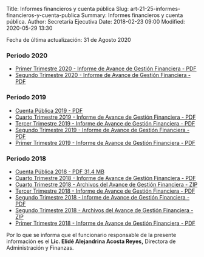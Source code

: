 Title: Informes financieros y cuenta pública
Slug: art-21-25-informes-financieros-y-cuenta-publica
Summary: Informes financieros y cuenta pública.
Author: Secretaría Ejecutiva
Date: 2018-02-23 09:00
Modified: 2020-05-29 13:30


Fecha de última actualización: 31 de Agosto 2020
### Período 2020

* [Primer Trimestre 2020 - Informe de Avance de Gestión Financiera - PDF](https://drive.google.com/file/d/1p3hP6jgWHIeLBUR25U2u64wtpTiA2QMv/view?usp=sharing)
* [Segundo Trimestre 2020 - Informe de Avance de Gestión Financiera - PDF](https://drive.google.com/file/d/1pve1mSi-nK8IFV6V0MHxc0m6AUplsWgP/view?usp=sharing)

### Período 2019
* [Cuenta Pública 2019 - PDF](https://drive.google.com/file/d/1cP_med-_fcT_uPsHXBsy9qKt5Exr5Baa/view?usp=sharing)
* [Cuarto Trimestre 2019 - Informe de Avance de Gestión Financiera - PDF](https://drive.google.com/file/d/1vWzoapm11a3gHm57-taBo8pjCkKKI2zk/view?usp=sharing)
* [Tercer Trimestre 2019 - Informe de Avance de Gestión Financiera - PDF](informe-avance-gestion-financiera-2019-09.pdf)
* [Segundo Trimestre 2019 - Informe de Avance de Gestión Financiera - PDF](informe-avance-gestion-financiera-2019-06.pdf)
* [Primer Trimestre 2019 - Informe de Avance de Gestión Financiera - PDF](https://drive.google.com/file/d/1rzeYm1lkxwd3uxu_PysmKeMx3ENGcopJ/view?usp=sharing)

### Período 2018

* [Cuenta Pública 2018 - PDF 31.4 MB](cuenta-publica-2018.pdf)
* [Cuarto Trimestre 2018 - Informe de Avance de Gestión Financiera - PDF](informe-avance-gestion-financiera-2018-12.pdf)
* [Cuarto Trimestre 2018 - Archivos del Avance de Gestión Financiera - ZIP](avance-de-gestion-financiera-2018-12.zip)
* [Tercer Trimestre 2018 - Informe de Avance de Gestión Financiera - PDF](informe-avance-gestion-financiera-2018-09.pdf)
* [Segundo Trimestre 2018 - Informe de Avance de Gestión Financiera - PDF](informe-avance-gestion-financiera-2018-06.pdf)
* [Segundo Trimestre 2018 - Archivos del Avance de Gestión Financiera - ZIP](avance-de-gestion-financiera-2018-06.zip)
* [Primer Trimestre 2018 - Informe de Avance de Gestión Financiera - PDF](informe-avance-gestion-financiera-2018-03.pdf)

Por lo que se informa que el funcionario responsable de la presente información es el **Lic. Elidé Alejandrina Acosta Reyes,** Directora de Administración y Finanzas.
